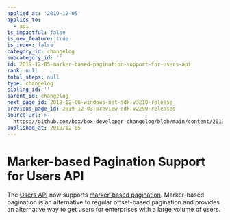 ```yaml
---
applied_at: '2019-12-05'
applies_to:
  - api
is_impactful: false
is_new_feature: true
is_index: false
category_id: changelog
subcategory_id: ''
id: 2019-12-05-marker-based-pagination-support-for-users-api
rank: null
total_steps: null
type: changelog
sibling_id: ''
parent_id: changelog
next_page_id: 2019-12-06-windows-net-sdk-v3210-release
previous_page_id: 2019-12-03-preview-sdk-v2290-released
source_url: >-
  https://github.com/box/box-developer-changelog/blob/main/content/2019/12-05-marker-based-pagination-support-for-users-api.md
published_at: 2019/12-05
---
```

# Marker-based Pagination Support for Users API

The [Users API](e://get_users) now supports [marker-based
pagination](g://api-calls/pagination/marker-based). Marker-based pagination is
an alternative to regular offset-based pagination and provides an alternative
way to get users for enterprises with a large volume of users.